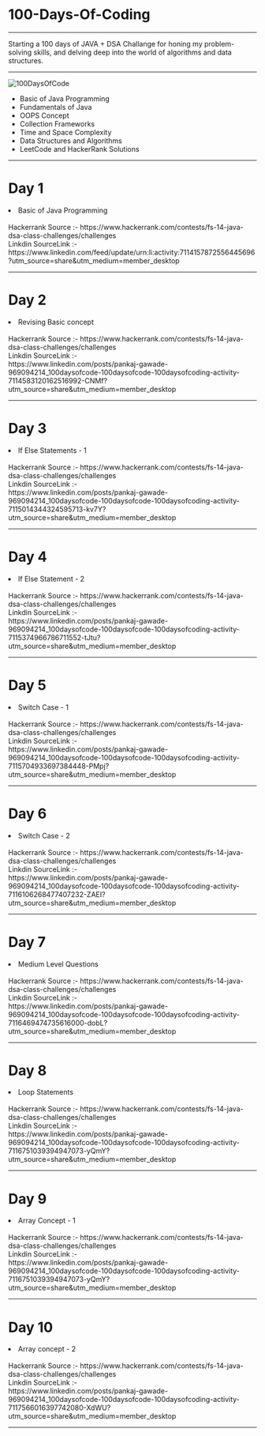 # 100-Days-Of-Coding
------------------------------------------------------------------------------------------------
Starting a 100 days of JAVA + DSA Challange for honing my problem-solving skills, and delving deep into the world of algorithms and data structures.
<br>

------------------------------------------------------------------------------------------------
![100DaysOfCode](https://github.com/pankajgawade/100-Days-Of-Coding/assets/135791801/c8f4b360-8a01-405f-be11-b5eefb633e38)
<ul>
  <li>Basic of Java Programming</li>
  <li>Fundamentals of Java</li>
  <li>OOPS Concept</li>
  <li>Collection Frameworks</li>
  <li>Time and Space Complexity</li>
  <li>Data Structures and Algorithms</li>
  <li>LeetCode and HackerRank Solutions</li>
</ul>

------------------------------------------------------------------------------------------------
# Day 1
  <li>Basic of Java Programming </li>
  <br>
Hackerrank Source :- https://www.hackerrank.com/contests/fs-14-java-dsa-class-challenges/challenges
<br>
Linkdin SourceLink :-
<br>https://www.linkedin.com/feed/update/urn:li:activity:7114157872556445696?utm_source=share&utm_medium=member_desktop

------------------------------------------------------------------------------------------------
# Day 2
  <li>Revising Basic concept </li>
  <br>
Hackerrank Source :- https://www.hackerrank.com/contests/fs-14-java-dsa-class-challenges/challenges
<br>
Linkdin SourceLink :- 
<br>https://www.linkedin.com/posts/pankaj-gawade-969094214_100daysofcode-100daysofcode-100daysofcoding-activity-7114583120162516992-CNMf?utm_source=share&utm_medium=member_desktop

------------------------------------------------------------------------------------------------
# Day 3
  <li> If Else Statements - 1 </li>
  <br>
Hackerrank Source :- https://www.hackerrank.com/contests/fs-14-java-dsa-class-challenges/challenges
<br>
Linkdin SourceLink :- 
<br> https://www.linkedin.com/posts/pankaj-gawade-969094214_100daysofcode-100daysofcode-100daysofcoding-activity-7115014344324595713-kv7Y?utm_source=share&utm_medium=member_desktop

------------------------------------------------------------------------------------------------
# Day 4
  <li> If Else Statement - 2 </li>
  <br>
Hackerrank Source :- https://www.hackerrank.com/contests/fs-14-java-dsa-class-challenges/challenges
<br>
Linkdin SourceLink :- 
<br> https://www.linkedin.com/posts/pankaj-gawade-969094214_100daysofcode-100daysofcode-100daysofcoding-activity-7115374966786711552-tJtu?utm_source=share&utm_medium=member_desktop

------------------------------------------------------------------------------------------------
# Day 5
  <li> Switch Case - 1 </li>
  <br>
Hackerrank Source :- https://www.hackerrank.com/contests/fs-14-java-dsa-class-challenges/challenges
<br>
Linkdin SourceLink :- 
<br> https://www.linkedin.com/posts/pankaj-gawade-969094214_100daysofcode-100daysofcode-100daysofcoding-activity-7115704933697384448-PMpj?utm_source=share&utm_medium=member_desktop

------------------------------------------------------------------------------------------------
# Day 6
  <li> Switch Case - 2  </li>
  <br>
Hackerrank Source :- https://www.hackerrank.com/contests/fs-14-java-dsa-class-challenges/challenges
<br>
Linkdin SourceLink :- 
<br> https://www.linkedin.com/posts/pankaj-gawade-969094214_100daysofcode-100daysofcode-100daysofcoding-activity-7116106268477407232-ZAEI?utm_source=share&utm_medium=member_desktop

------------------------------------------------------------------------------------------------
# Day 7
  <li> Medium Level Questions </li>
  <br>
Hackerrank Source :- https://www.hackerrank.com/contests/fs-14-java-dsa-class-challenges/challenges
<br>
Linkdin SourceLink :- 
<br> https://www.linkedin.com/posts/pankaj-gawade-969094214_100daysofcode-100daysofcode-100daysofcoding-activity-7116469474735616000-dobL?utm_source=share&utm_medium=member_desktop

------------------------------------------------------------------------------------------------
# Day 8
  <li> Loop Statements </li>
  <br>
Hackerrank Source :- https://www.hackerrank.com/contests/fs-14-java-dsa-class-challenges/challenges
<br>
Linkdin SourceLink :- 
<br> https://www.linkedin.com/posts/pankaj-gawade-969094214_100daysofcode-100daysofcode-100daysofcoding-activity-7116751039394947073-yQmY?utm_source=share&utm_medium=member_desktop

------------------------------------------------------------------------------------------------
# Day 9
  <li> Array Concept - 1 </li>
  <br>
Hackerrank Source :- https://www.hackerrank.com/contests/fs-14-java-dsa-class-challenges/challenges
<br>
Linkdin SourceLink :- 
<br> https://www.linkedin.com/posts/pankaj-gawade-969094214_100daysofcode-100daysofcode-100daysofcoding-activity-7116751039394947073-yQmY?utm_source=share&utm_medium=member_desktop

------------------------------------------------------------------------------------------------
# Day 10
  <li> Array concept - 2 </li>
  <br>
Hackerrank Source :- https://www.hackerrank.com/contests/fs-14-java-dsa-class-challenges/challenges
<br>
Linkdin SourceLink :- 
<br>https://www.linkedin.com/posts/pankaj-gawade-969094214_100daysofcode-100daysofcode-100daysofcoding-activity-7117566016397742080-XdWU?utm_source=share&utm_medium=member_desktop

------------------------------------------------------------------------------------------------























































































































































